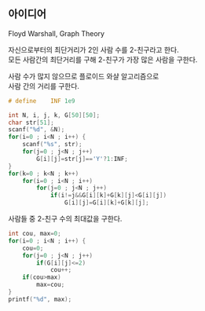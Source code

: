 ## 아이디어
Floyd Warshall, Graph Theory

자신으로부터의 최단거리가 2인 사람 수를 2-친구라고 한다.  
모든 사람간의 최단거리를 구해 2-친구가 가장 많은 사람을 구한다.

사람 수가 많지 않으므로 플로이드 와샬 알고리즘으로  
사람 간의 거리를 구한다.
```c
# define	INF	1e9

int N, i, j, k, G[50][50];
char str[51];
scanf("%d", &N);
for(i=0 ; i<N ; i++) {
	scanf("%s", str);
	for(j=0 ; j<N ; j++)
		G[i][j]=str[j]=='Y'?1:INF;
}
for(k=0 ; k<N ; k++)
	for(i=0 ; i<N ; i++)
		for(j=0 ; j<N ; j++)
			if(i!=j&&G[i][k]+G[k][j]<G[i][j])
				G[i][j]=G[i][k]+G[k][j];
```
사람들 중 2-친구 수의 최대값을 구한다.
```c
int cou, max=0;
for(i=0 ; i<N ; i++) {
	cou=0;
	for(j=0 ; j<N ; j++)
		if(G[i][j]<=2)
			cou++;
	if(cou>max)
		max=cou;
}
printf("%d", max);
```